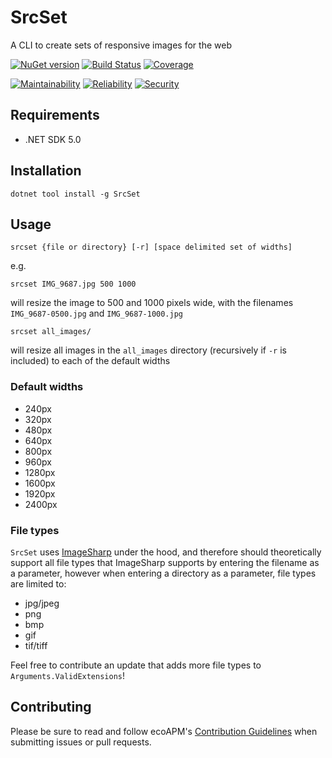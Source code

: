 # SrcSet

A CLI to create sets of responsive images for the web

[![NuGet version](https://badge.fury.io/nu/srcset.svg)](https://www.nuget.org/packages/srcset/)
[![Build Status](https://github.com/ecoAPM/SrcSet/workflows/CI/badge.svg)](https://github.com/ecoAPM/SrcSet/actions)
[![Coverage](https://sonarcloud.io/api/project_badges/measure?project=ecoAPM_SrcSet&metric=coverage)](https://sonarcloud.io/dashboard?id=ecoAPM_SrcSet)

[![Maintainability](https://sonarcloud.io/api/project_badges/measure?project=ecoAPM_SrcSet&metric=sqale_rating)](https://sonarcloud.io/dashboard?id=ecoAPM_SrcSet)
[![Reliability](https://sonarcloud.io/api/project_badges/measure?project=ecoAPM_SrcSet&metric=reliability_rating)](https://sonarcloud.io/dashboard?id=ecoAPM_SrcSet)
[![Security](https://sonarcloud.io/api/project_badges/measure?project=ecoAPM_SrcSet&metric=security_rating)](https://sonarcloud.io/dashboard?id=ecoAPM_SrcSet)

## Requirements

- .NET SDK 5.0

## Installation

    dotnet tool install -g SrcSet

## Usage

    srcset {file or directory} [-r] [space delimited set of widths]

e.g.

    srcset IMG_9687.jpg 500 1000

will resize the image to 500 and 1000 pixels wide, with the filenames `IMG_9687-0500.jpg` and `IMG_9687-1000.jpg`

    srcset all_images/

will resize all images in the `all_images` directory (recursively if `-r` is included) to each of the default widths

### Default widths

- 240px
- 320px
- 480px
- 640px
- 800px
- 960px
- 1280px
- 1600px
- 1920px
- 2400px

### File types

`SrcSet` uses [ImageSharp](https://imagesharp.net) under the hood, and therefore should theoretically support all file types that ImageSharp supports by entering the filename as a parameter, however when entering a directory as a parameter, file types are limited to:

- jpg/jpeg
- png
- bmp
- gif
- tif/tiff

Feel free to contribute an update that adds more file types to `Arguments.ValidExtensions`!

## Contributing

Please be sure to read and follow ecoAPM's [Contribution Guidelines](CONTRIBUTING.md) when submitting issues or pull requests.